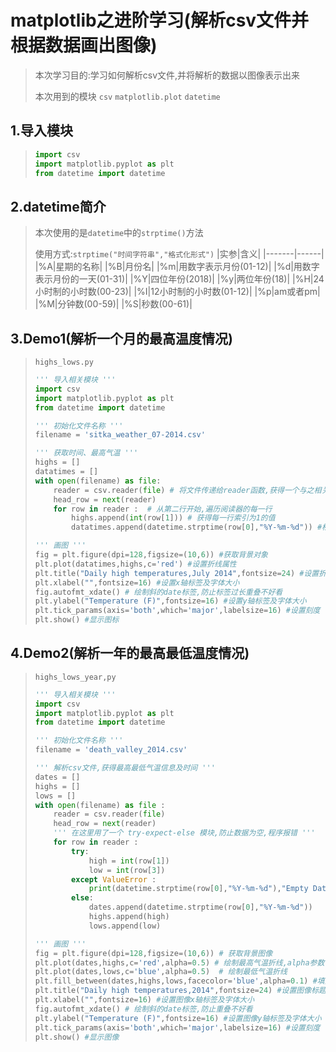 # matplotlib之进阶学习(解析csv文件并根据数据画出图像)

> 本次学习目的:学习如何解析csv文件,并将解析的数据以图像表示出来
>
> 本次用到的模块 `csv` `matplotlib.plot` `datetime`

## 1.导入模块

> ```Python
> import csv
> import matplotlib.pyplot as plt
> from datetime import datetime 
> ```

## 2.datetime简介

> 本次使用的是`datetime`中的`strptime()`方法
>
> 使用方式:`strptime("时间字符串","格式化形式")`
> |实参|含义|
> |-------|------|
> |%A|星期的名称|
> |%B|月份名|
> |%m|用数字表示月份(01-12)|
> |%d|用数字表示月份的一天(01-31)|
> |%Y|四位年份(2018)|
> |%y|两位年份(18)|
> |%H|24小时制的小时数(00-23)|
> |%I|12小时制的小时数(01-12)|
> |%p|am或者pm|
> |%M|分钟数(00-59)|
> |%S|秒数(00-61)|
>

## 3.Demo1(解析一个月的最高温度情况)

> `highs_lows.py`
>
> ```Python
> ''' 导入相关模块 '''
> import csv
> import matplotlib.pyplot as plt
> from datetime import datetime
> 
> ''' 初始化文件名称 '''
> filename = 'sitka_weather_07-2014.csv'
> 
> ''' 获取时间、最高气温 '''
> highs = []
> datatimes = []
> with open(filename) as file:
>     reader = csv.reader(file) # 将文件传递给reader函数,获得一个与之相关的阅读器对象
>     head_row = next(reader)
>     for row in reader :  # 从第二行开始,遍历阅读器的每一行
>         highs.append(int(row[1])) # 获得每一行索引为1的值
>         datatimes.append(datetime.strptime(row[0],"%Y-%m-%d")) #格式化获得的日期
> 
> ''' 画图 '''
> fig = plt.figure(dpi=128,figsize=(10,6)) #获取背景对象
> plt.plot(datatimes,highs,c='red') #设置折线属性
> plt.title("Daily high temperatures,July 2014",fontsize=24) #设置折线标题和字体大小
> plt.xlabel("",fontsize=16) #设置x轴标签及字体大小
> fig.autofmt_xdate() # 绘制斜的date标签,防止标签过长重叠不好看
> plt.ylabel("Temperature (F)",fontsize=16) #设置y轴标签及字体大小
> plt.tick_params(axis='both',which='major',labelsize=16) #设置刻度 
> plt.show() #显示图标
> ```

## 4.Demo2(解析一年的最高最低温度情况)

> `highs_lows_year,py`
>
> ```Python
> ''' 导入相关模块 '''
> import csv
> import matplotlib.pyplot as plt
> from datetime import datetime
> 
> ''' 初始化文件名称 '''
> filename = 'death_valley_2014.csv'
> 
> ''' 解析csv文件,获得最高最低气温信息及时间 ''' 
> dates = []
> highs = []
> lows = []
> with open(filename) as file :
>     reader = csv.reader(file)
>     head_row = next(reader)
>     ''' 在这里用了一个 try-expect-else 模块,防止数据为空,程序报错 '''
>     for row in reader :
>         try:
>             high = int(row[1])
>             low = int(row[3])
>         except ValueError :
>             print(datetime.strptime(row[0],"%Y-%m-%d"),"Empty Data!")
>         else:
>             dates.append(datetime.strptime(row[0],"%Y-%m-%d"))
>             highs.append(high)
>             lows.append(low)
> 
> ''' 画图 '''            
> fig = plt.figure(dpi=128,figsize=(10,6)) # 获取背景图像
> plt.plot(dates,highs,c='red',alpha=0.5) # 绘制最高气温折线,alpha参数设置颜色的透明度,值为0时完全透明,默认是1
> plt.plot(dates,lows,c='blue',alpha=0.5)  # 绘制最低气温折线
> plt.fill_between(dates,highs,lows,facecolor='blue',alpha=0.1) #填充两条折线之间的区域
> plt.title("Daily high temperatures,2014",fontsize=24) #设置图像标题
> plt.xlabel("",fontsize=16) #设置图像x轴标签及字体大小
> fig.autofmt_xdate() # 绘制斜的date标签,防止重叠不好看
> plt.ylabel("Temperature (F)",fontsize=16) #设置图像y轴标签及字体大小
> plt.tick_params(axis='both',which='major',labelsize=16) #设置刻度
> plt.show() #显示图像
> ```